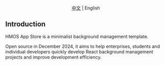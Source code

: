 <p align="center"><a href="README.md">中文</a> | English</p>

## Introduction

HMOS App Store is a minimalist background management template.

Open source in December 2024, it aims to help enterprises, students and individual developers quickly develop React background management projects and improve development efficiency.

